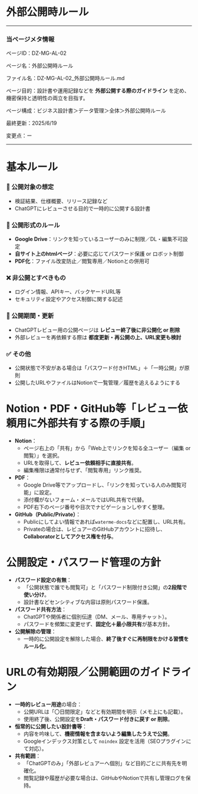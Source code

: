# 外部公開時ルール

---

### 当ページメタ情報

ページID：DZ-MG-AL-02

ページ名：外部公開時ルール

ファイル名：DZ-MG-AL-02_外部公開時ルール.md

ページ目的：設計書や運用記録などを **外部公開する際のガイドライン** を定め、機密保持と透明性の両立を目指す。

ページ構成：ビジネス設計書＞データ管理＞全体＞外部公開時ルール

最終更新：2025/6/19

変更点：ー

---

# 基本ルール

### 📄 公開対象の想定

- 検証結果、仕様概要、リリース記録など
- ChatGPTにレビューさせる目的で一時的に公開する設計書

### 🔐 公開形式のルール

- **Google Drive**：リンクを知っているユーザーのみに制限／DL・編集不可設定
- **自サイト上のhtmlページ**：必要に応じてパスワード保護 or ロボット制御
- **PDF化**：ファイル改変防止／閲覧専用／Notionとの併用可

### ❌ 非公開とすべきもの

- ログイン情報、APIキー、バックヤードURL等
- セキュリティ設定やアクセス制御に関する記述

### 🔁 公開期間・更新

- ChatGPTレビュー用の公開ページは **レビュー終了後に非公開化 or 削除**
- 外部レビューを再依頼する際は **都度更新・再公開の上、URL変更も検討**

### ✅ その他

- 公開状態で不安がある場合は「パスワード付きHTML」＋「一時公開」が原則
- 公開したURLやファイルはNotionで一覧管理／履歴を追えるようにする

# Notion・PDF・GitHub等「レビュー依頼用に外部共有する際の手順」

- **Notion**：
    - ページ右上の「共有」から「Web上でリンクを知る全ユーザー（編集 or 閲覧）」を選択。
    - URLを取得して、**レビュー依頼相手に直接共有**。
    - 編集権限は通常付与せず、「閲覧専用」リンク推奨。
- **PDF**：
    - Google Drive等でアップロードし、「リンクを知っている人のみ閲覧可能」に設定。
    - 添付欄がないフォーム・メールではURL共有で代替。
    - PDF右下のページ番号や目次でナビゲーションしやすく整理。
- **GitHub（Public/Private）**：
    - Publicにしてよい情報であれば`waterme-docs`などに配置し、URL共有。
    - Privateの場合は、レビュアーのGitHubアカウントに招待し、**Collaboratorとしてアクセス権を付与**。

# 公開設定・パスワード管理の方針

- **パスワード設定の有無**：
    - 「公開状態で誰でも閲覧可」と「パスワード制限付き公開」の**2段階で使い分け**。
    - 設計書などセンシティブな内容は原則パスワード保護。
- **パスワード共有方法**：
    - ChatGPTや関係者に個別伝達（DM、メール、専用チャット）。
    - パスワードを頻繁に変更せず、**固定化＋最小限共有**が基本方針。
- **公開解除の管理**：
    - 一時的に公開設定を解除した場合、**終了後すぐに再制限をかける習慣をルール化**。

# URLの有効期限／公開範囲のガイドライン

- **一時的レビュー用途**の場合：
    - 公開URLは「〇日間限定」などと有効期間を明示（メモ上にも記載）。
    - 使用終了後、公開設定を**Draft・パスワード付きに戻す or 削除**。
- **恒常的に公開したい設計書等**：
    - 内容を吟味して、**機密情報を含まないよう編集したうえで公開**。
    - Googleインデックス対策として `noindex` 設定を活用（SEOプラグインにて対応）。
- **共有範囲**：
    - 「ChatGPTのみ」「外部レビュアーへ個別」など目的ごとに共有先を明確化。
    - 閲覧記録や履歴が必要な場合は、GitHubやNotionで共有し管理ログを保持。